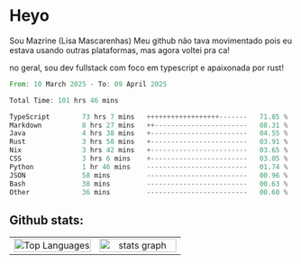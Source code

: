 # Heyo

Sou Mazrine (Lisa Mascarenhas)
Meu github não tava movimentado pois eu estava usando outras plataformas, mas agora voltei pra ca!

no geral, sou dev fullstack com foco em typescript e apaixonada por rust!
<!--START_SECTION:waka-->

```rust
From: 10 March 2025 - To: 09 April 2025

Total Time: 101 hrs 46 mins

TypeScript        73 hrs 7 mins   ++++++++++++++++++-------   71.85 %
Markdown          8 hrs 27 mins   ++-----------------------   08.31 %
Java              4 hrs 38 mins   +------------------------   04.55 %
Rust              3 hrs 58 mins   +------------------------   03.91 %
Nix               3 hrs 42 mins   +------------------------   03.65 %
CSS               3 hrs 6 mins    +------------------------   03.05 %
Python            1 hr 46 mins    -------------------------   01.74 %
JSON              58 mins         -------------------------   00.96 %
Bash              38 mins         -------------------------   00.63 %
Other             36 mins         -------------------------   00.60 %
```

<!--END_SECTION:waka-->

<!--
**Mazrine/Mazrine** is a ✨ _special_ ✨ repository because its `README.md` (this file) appears on your GitHub profile.

Here are some ideas to get you started:

- 🔭 I’m currently working on ...
- 🌱 I’m currently learning ...
- 👯 I’m looking to collaborate on ...
- 🤔 I’m looking for help with ...
- 💬 Ask me about ...
- 📫 How to reach me: ...
- 😄 Pronouns: ...
- ⚡ Fun fact: ...
-->


## Github stats:

<div align="center">
  <table width="100%">
    <tr>
      <td align="center" width="50%">
        <img src="https://github-readme-stats.vercel.app/api/top-langs/?username=mazrine&theme=tokyonight&layout=donut&langs_count=10&locale=pt-br" width="100%" alt="Top Languages" />
      </td>
      <td align="center" width="50%">
        <img src="https://github-readme-stats-yxqy.vercel.app/api?username=mazrine&hide_title=false&hide_rank=false&show_icons=true&count_private=true&disable_animations=false&theme=midnight-purple&locale=en&hide_border=true&order=1" width="100%" alt="stats graph" />
      </td>
    </tr>
  </table>
</div>
